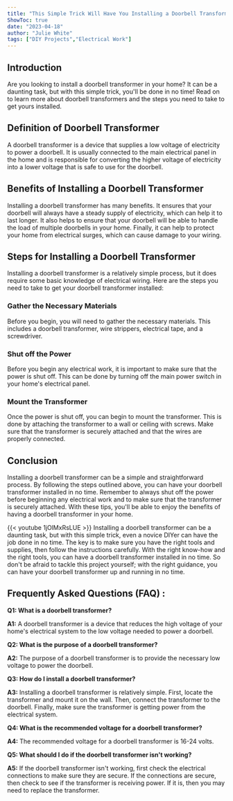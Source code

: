 ```yaml
---
title: "This Simple Trick Will Have You Installing a Doorbell Transformer in No Time!"
ShowToc: true 
date: "2023-04-18"
author: "Julie White" 
tags: ["DIY Projects","Electrical Work"]
---
```

## Introduction

Are you looking to install a doorbell transformer in your home? It can be a daunting task, but with this simple trick, you'll be done in no time! Read on to learn more about doorbell transformers and the steps you need to take to get yours installed.

## Definition of Doorbell Transformer

A doorbell transformer is a device that supplies a low voltage of electricity to power a doorbell. It is usually connected to the main electrical panel in the home and is responsible for converting the higher voltage of electricity into a lower voltage that is safe to use for the doorbell.

## Benefits of Installing a Doorbell Transformer

Installing a doorbell transformer has many benefits. It ensures that your doorbell will always have a steady supply of electricity, which can help it to last longer. It also helps to ensure that your doorbell will be able to handle the load of multiple doorbells in your home. Finally, it can help to protect your home from electrical surges, which can cause damage to your wiring.

## Steps for Installing a Doorbell Transformer

Installing a doorbell transformer is a relatively simple process, but it does require some basic knowledge of electrical wiring. Here are the steps you need to take to get your doorbell transformer installed:

### Gather the Necessary Materials

Before you begin, you will need to gather the necessary materials. This includes a doorbell transformer, wire strippers, electrical tape, and a screwdriver.

### Shut off the Power

Before you begin any electrical work, it is important to make sure that the power is shut off. This can be done by turning off the main power switch in your home's electrical panel.

### Mount the Transformer

Once the power is shut off, you can begin to mount the transformer. This is done by attaching the transformer to a wall or ceiling with screws. Make sure that the transformer is securely attached and that the wires are properly connected.

## Conclusion

Installing a doorbell transformer can be a simple and straightforward process. By following the steps outlined above, you can have your doorbell transformer installed in no time. Remember to always shut off the power before beginning any electrical work and to make sure that the transformer is securely attached. With these tips, you'll be able to enjoy the benefits of having a doorbell transformer in your home.

{{< youtube 1jOlMxRsLUE >}} 
Installing a doorbell transformer can be a daunting task, but with this simple trick, even a novice DIYer can have the job done in no time. The key is to make sure you have the right tools and supplies, then follow the instructions carefully. With the right know-how and the right tools, you can have a doorbell transformer installed in no time. So don't be afraid to tackle this project yourself; with the right guidance, you can have your doorbell transformer up and running in no time.

## Frequently Asked Questions (FAQ) :
**Q1: What is a doorbell transformer?**

**A1:** A doorbell transformer is a device that reduces the high voltage of your home's electrical system to the low voltage needed to power a doorbell. 

**Q2: What is the purpose of a doorbell transformer?**

**A2:** The purpose of a doorbell transformer is to provide the necessary low voltage to power the doorbell. 

**Q3: How do I install a doorbell transformer?**

**A3:** Installing a doorbell transformer is relatively simple. First, locate the transformer and mount it on the wall. Then, connect the transformer to the doorbell. Finally, make sure the transformer is getting power from the electrical system. 

**Q4: What is the recommended voltage for a doorbell transformer?**

**A4:** The recommended voltage for a doorbell transformer is 16-24 volts. 

**Q5: What should I do if the doorbell transformer isn't working?**

**A5:** If the doorbell transformer isn't working, first check the electrical connections to make sure they are secure. If the connections are secure, then check to see if the transformer is receiving power. If it is, then you may need to replace the transformer.





